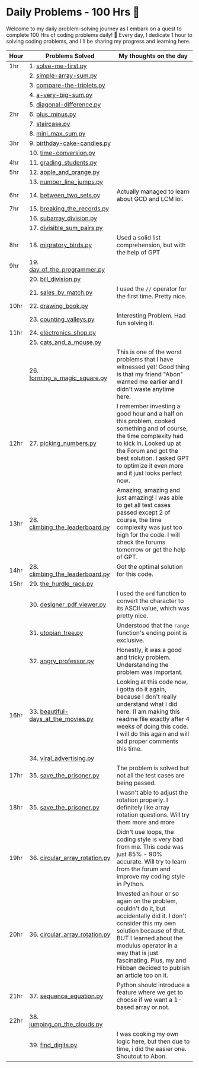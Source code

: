 # Daily Problems - 100 Hrs 🚀

Welcome to my daily problem-solving journey as I embark on a quest to complete 100 Hrs of coding problems daily! 🎉 Every day, I dedicate 1 hour to solving coding problems, and I'll be sharing my progress and learning here. 


| Hour | Problems Solved                                | My thoughts on the day                                    |
| ---- | ----------------------------------------------- | ------------------------------------------------------- |
| 1hr  | 1. [solve-me-first.py](https://github.com/afaqez/Daily_Problems/blob/main/Hackerrank/1hr/1.%20solve_me_first.py)  |  |
|      | 2. [simple-array-sum.py](https://github.com/afaqez/Daily_Problems/blob/main/Hackerrank/1hr/2.%20simple_array_sum.py)  |                                                         |
|      | 3. [compare-the-triplets.py](https://github.com/afaqez/Daily_Problems/blob/main/Hackerrank/1hr/3.%20complete_the_triplets.py)  |                                                         |
|      | 4. [a-very-big-sum.py](https://github.com/afaqez/Daily_Problems/blob/main/Hackerrank/1hr/4.%20a_very_big_sum.py)  |                                                         |
|      | 5. [diagonal-difference.py](https://github.com/afaqez/Daily_Problems/blob/main/Hackerrank/1hr/5.%20diagonal_difference.py)  |                                                         |
| 2hr  | 6. [plus_minus.py](https://github.com/afaqez/Daily_Problems/blob/main/Hackerrank/2hr/6.%20plus_minus.py)  |                                                         |
|      | 7. [staircase.py](https://github.com/afaqez/Daily_Problems/blob/main/Hackerrank/2hr/7.%20staircase.py)  |                                                         |
|      | 8. [mini_max_sum.py](https://github.com/afaqez/Daily_Problems/blob/main/Hackerrank/2hr/8.%20mini_max_sum.py)  |                                                         |
| 3hr  | 9. [birthday-cake-candles.py](https://github.com/afaqez/Daily_Problems/blob/main/Hackerrank/3hr/9.%20birthday-cake-candles.py)  |                                                         |
|      | 10. [time-conversion.py](https://github.com/afaqez/Daily_Problems/blob/main/Hackerrank/3hr/10.%20time-conversion.py)  |                                                           |
| 4hr  | 11. [grading_students.py](https://github.com/afaqez/Daily_Problems/blob/main/Hackerrank/4hr/11.%20grading_students.py)  |                                                         |
| 5hr  | 12. [apple_and_orange.py](https://github.com/afaqez/Daily_Problems/blob/main/Hackerrank/5hr/12.%20apple_and_oranges.py)  |                                                         |
|      | 13. [number_line_jumps.py](https://github.com/afaqez/Daily_Problems/blob/main/Hackerrank/5hr/13.%20number_line_jumps.py)  |                                                         |
| 6hr  | 14. [between_two_sets.py](https://github.com/afaqez/Daily_Problems/blob/main/Hackerrank/6hr/14.%20between_two_sets.py)  | Actually managed to learn about GCD and LCM lol. |
| 7hr  | 15. [breaking_the_records.py](https://github.com/afaqez/Daily_Problems/blob/main/Hackerrank/7hr/15.%20breaking_the_records.py)  |                                                         |
|      | 16. [subarray_division.py](https://github.com/afaqez/Daily_Problems/blob/main/Hackerrank/7hr/16.%20subarray_division.py)  |                                                         |
|      | 17. [divisible_sum_pairs.py](https://github.com/afaqez/Daily_problems/blob/main/Hackerrank/7hr/17.%20divisible_sum_pairs.py)  |                                                         |
| 8hr  | 18. [migratory_birds.py](https://github.com/afaqez/Daily_problems/blob/main/Hackerrank/8hr/18.%20migratory_birds.py)  | Used a solid list comprehension, but with the help of GPT          |
| 9hr  | 19. [day_of_the_programmer.py](https://github.com/afaqez/Daily_problems/blob/main/Hackerrank/9hr/19.%20day_of_the_programmer.py)  |                                                         |
|      | 20. [bill_division.py](https://github.com/afaqez/Daily_problems/blob/main/Hackerrank/9hr/20.%20bill_division.py)  |                                                         |
|      | 21. [sales_by_match.py](https://github.com/afaqez/Daily_problems/blob/main/Hackerrank/9hr/21.%20sales_by_match.py)  | I used the `//` operator for the first time. Pretty nice. |
| 10hr | 22. [drawing_book.py](https://github.com/afaqez/Daily_problems/blob/main/Hackerrank/10hr/22.%20drawing_book.py)  |                                                         |
|      | 23. [counting_valleys.py](https://github.com/afaqez/Daily_problems/blob/main/Hackerrank/10hr/23.%20counting_valleys.py)  | Interesting Problem. Had fun solving it. |
| 11hr | 24. [electronics_shop.py](https://github.com/afaqez/Daily_problems/blob/main/Hackerrank/11hr/24.%20electronics_shop.py)  |                                                         |
|      | 25. [cats_and_a_mouse.py](https://github.com/afaqez/Daily_problems/blob/main/Hackerrank/11hr/25.%20cats_and_a_mouse.py)  |                                                         |
|      | 26. [forming_a_magic_square.py](https://github.com/afaqez/Daily_problems/blob/main/Hackerrank/11hr/26.%20forming_a_magic_square.py)  | This is one of the worst problems that I have witnessed yet! Good thing is that my friend "Abon" warned me earlier and I didn't waste anytime here. |
| 12hr | 27. [picking_numbers.py](https://github.com/afaqez/Daily_problems/blob/main/Hackerrank/12hr/27.%20picking_numbers.py)  | I remember investing a good hour and a half on this problem, cooked something and of course, the time complexity had to kick in. Looked up at the Forum and got the best solution. I asked GPT to optimize it even more and it just looks perfect now. |
| 13hr | 28. [climbing_the_leaderboard.py](https://github.com/afaqez/Daily_problems/blob/main/Hackerrank/13hr/28.%20climbing_the_leaderboard.py)  | Amazing, amazing and just amazing! I was able to get all test cases passed except 2 of course, the time complexity was just too high for the code. I will check the forums tomorrow or get the help of GPT. |
| 14hr | 28. [climbing_the_leaderboard.py](https://github.com/afaqez/Daily_problems/blob/main/Hackerrank/14hr/28.%20climbing_the_leaderboard.py)  | Got the optimal solution for this code. |
| 15hr | 29. [the_hurdle_race.py](https://github.com/afaqez/Daily_problems/blob/main/Hackerrank/15hr/29.%20the_hurdle_race.py)  |                                                         |
|      | 30. [designer_pdf_viewer.py](https://github.com/afaqez/Daily_problems/blob/main/Hackerrank/15hr/30.%20designer_pdf_viewer.py)  | I used the `ord` function to convert the character to its ASCII value, which was pretty nice. |
|      | 31. [utopian_tree.py](https://github.com/afaqez/eaily_problems/blob/main/Hackerrank/15hr/31.%20utopian_tree.py)  | Understood that the `range` function's ending point is exclusive. |
|      | 32. [angry_professor.py](https://github.com/afaqez/Daily_problems/blob/main/Hackerrank/15hr/32.%20angry_professor.py)  | Honestly, it was a good and tricky problem. Understanding the problem was important. |
| 16hr | 33. [beautiful-days_at_the_movies.py](https://github.com/afaqez/Daily_problems/blob/main/Hackerrank/16hr/33.%20beautiful-days_at_the_movies.py)  | Looking at this code now, i gotta do it again, because I don't really understand what I did here. (I am making this readme file exactly after 4 weeks of doing this code. I will do this again and will add proper comments this time. |
|      | 34. [viral_advertising.py](https://github.com/afaqez/Daily_problems/blob/main/Hackerrank/16hr/34.%20viral_advertising.py)  |  |
| 17hr | 35. [save_the_prisoner.py](https://github.com/afaqez/Daily_problems/blob/main/Hackerrank/17hr/35.%20save_the_prisoner.py)  | The problem is solved but not all the test cases are being passed.  |
| 18hr | 35. [save_the_prisoner.py](https://github.com/afaqez/Daily_problems/blob/main/Hackerrank/18hr/35.%20save_the_prisoner.py)  | I wasn't able to adjust the rotation properly. I definitely like array rotation questions. Will try them more and more |
| 19hr | 36. [circular_array_rotation.py](https://github.com/afaqez/Daily_problems/blob/main/Hackerrank/19hr/36.%20circular_array_rotation.py)  | Didn't use loops, the coding style is very bad from me. This code was just 85% - 90% accurate. Will try to learn from the forum and improve my coding style in Python. |
| 20hr | 36. [circular_array_rotation.py](https://github.com/afaqez/Daily_problems/blob/main/Hackerrank/20hr/36.%20circular_array_rotation.py)  | Invested an hour or so again on the problem, couldn't do it, but accidentally did it. I don't consider this my own solution because of that. BUT I learned about the modulus operator in a way that is just fascinating. Plus, my and Hibban decided to publish an article too on it. |
| 21hr | 37. [sequence_equation.py](https://github.com/afaqez/Daily_Problems/blob/main/Hackerrank/21hr/37.%20sequence_equation.py)  | Python should introduce a feature where we get to choose if we want a 1-based array or not. |
| 22hr | 38. [jumping_on_the_clouds.py](https://github.com/afaqez/Daily_Problems/blob/main/Hackerrank/22hr/38.%20jumping_on_the_clouds.py)  |                      |
|      | 39. [find_digits.py](https://github.com/afaqez/Daily_Problems/blob/main/Hackerrank/22hr/39.%20find_digits.py)  | I was cooking my own logic here, but then due to time, i did the easier one. Shoutout to Abon. |  
